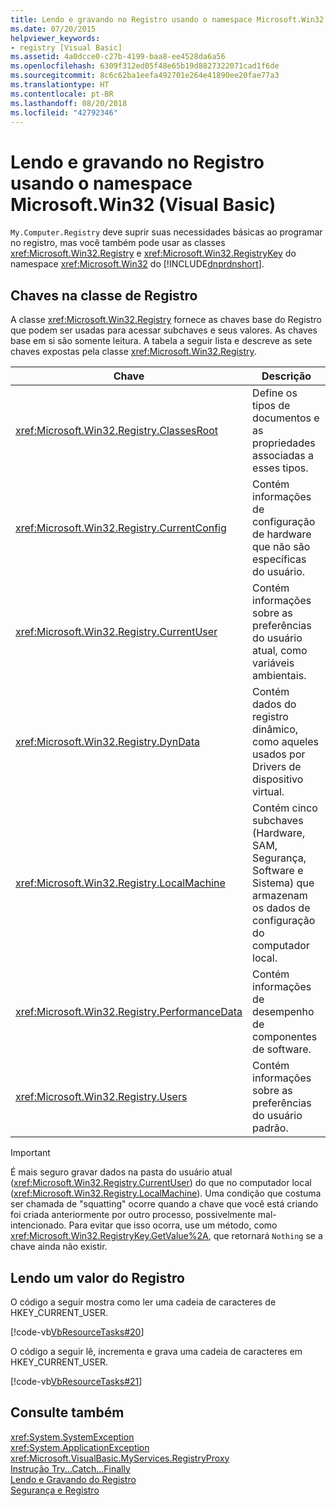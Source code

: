 ```yaml
---
title: Lendo e gravando no Registro usando o namespace Microsoft.Win32 (Visual Basic)
ms.date: 07/20/2015
helpviewer_keywords:
- registry [Visual Basic]
ms.assetid: 4a0dcce0-c27b-4199-baa8-ee4528da6a56
ms.openlocfilehash: 6309f312ed05f48e65b19d8827322071cad1f6de
ms.sourcegitcommit: 8c6c62ba1eefa492701e264e41890ee20fae77a3
ms.translationtype: HT
ms.contentlocale: pt-BR
ms.lasthandoff: 08/20/2018
ms.locfileid: "42792346"
---
```

# <a name="reading-from-and-writing-to-the-registry-using-the-microsoftwin32-namespace-visual-basic"></a>Lendo e gravando no Registro usando o namespace Microsoft.Win32 (Visual Basic)
`My.Computer.Registry` deve suprir suas necessidades básicas ao programar no registro, mas você também pode usar as classes <xref:Microsoft.Win32.Registry> e <xref:Microsoft.Win32.RegistryKey> do namespace <xref:Microsoft.Win32> do [!INCLUDE[dnprdnshort](~/includes/dnprdnshort-md.md)].  
  
## <a name="keys-in-the-registry-class"></a>Chaves na classe de Registro  
 A classe <xref:Microsoft.Win32.Registry> fornece as chaves base do Registro que podem ser usadas para acessar subchaves e seus valores. As chaves base em si são somente leitura. A tabela a seguir lista e descreve as sete chaves expostas pela classe <xref:Microsoft.Win32.Registry>.  
  
|**Chave**|**Descrição**|  
|-------------|---------------------|  
|<xref:Microsoft.Win32.Registry.ClassesRoot>|Define os tipos de documentos e as propriedades associadas a esses tipos.|  
|<xref:Microsoft.Win32.Registry.CurrentConfig>|Contém informações de configuração de hardware que não são específicas do usuário.|  
|<xref:Microsoft.Win32.Registry.CurrentUser>|Contém informações sobre as preferências do usuário atual, como variáveis ambientais.|  
|<xref:Microsoft.Win32.Registry.DynData>|Contém dados do registro dinâmico, como aqueles usados por Drivers de dispositivo virtual.|  
|<xref:Microsoft.Win32.Registry.LocalMachine>|Contém cinco subchaves (Hardware, SAM, Segurança, Software e Sistema) que armazenam os dados de configuração do computador local.|  
|<xref:Microsoft.Win32.Registry.PerformanceData>|Contém informações de desempenho de componentes de software.|  
|<xref:Microsoft.Win32.Registry.Users>|Contém informações sobre as preferências do usuário padrão.|  
  
> [!IMPORTANT]
>  É mais seguro gravar dados na pasta do usuário atual (<xref:Microsoft.Win32.Registry.CurrentUser>) do que no computador local (<xref:Microsoft.Win32.Registry.LocalMachine>). Uma condição que costuma ser chamada de "squatting" ocorre quando a chave que você está criando foi criada anteriormente por outro processo, possivelmente mal-intencionado. Para evitar que isso ocorra, use um método, como <xref:Microsoft.Win32.RegistryKey.GetValue%2A>, que retornará `Nothing` se a chave ainda não existir.  
  
## <a name="reading-a-value-from-the-registry"></a>Lendo um valor do Registro  
 O código a seguir mostra como ler uma cadeia de caracteres de HKEY_CURRENT_USER.  
  
 [!code-vb[VbResourceTasks#20](../../../../visual-basic/developing-apps/programming/computer-resources/codesnippet/VisualBasic/reading-from-and-writing-to-the-registry-using-the-microsoft-win32-namespace_1.vb)]  
  
 O código a seguir lê, incrementa e grava uma cadeia de caracteres em HKEY_CURRENT_USER.  
  
 [!code-vb[VbResourceTasks#21](../../../../visual-basic/developing-apps/programming/computer-resources/codesnippet/VisualBasic/reading-from-and-writing-to-the-registry-using-the-microsoft-win32-namespace_2.vb)]  
  
## <a name="see-also"></a>Consulte também  
 <xref:System.SystemException>  
 <xref:System.ApplicationException>  
 <xref:Microsoft.VisualBasic.MyServices.RegistryProxy>  
 [Instrução Try...Catch...Finally](../../../../visual-basic/language-reference/statements/try-catch-finally-statement.md)  
 [Lendo e Gravando do Registro](../../../../visual-basic/developing-apps/programming/computer-resources/reading-from-and-writing-to-the-registry.md)  
 [Segurança e Registro](../../../../visual-basic/developing-apps/programming/computer-resources/security-and-the-registry.md)
